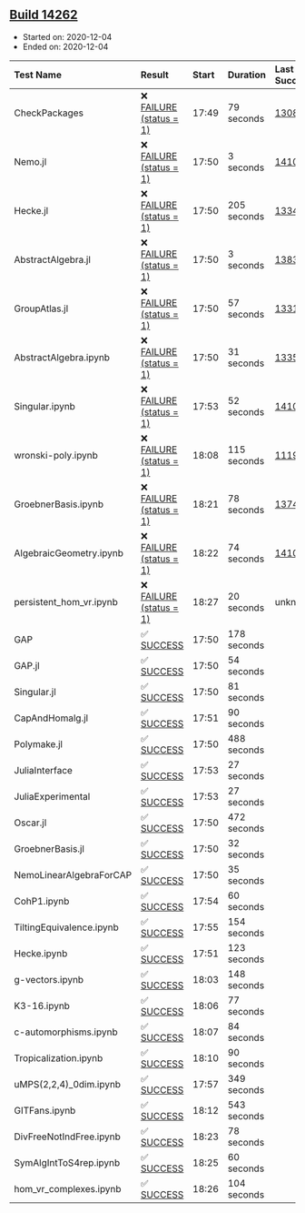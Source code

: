 ## [Build 14262](https://oscarci.mathematik.uni-kl.de/job/oscar/14262/)

* Started on: 2020-12-04
* Ended on: 2020-12-04

| Test Name    | Result | Start | Duration | Last Success | First Failure |
|:-------------|:-------|:------|:---------|:-------------|:--------------|
| CheckPackages | ❌ [FAILURE (status = 1)](https://oscarci.mathematik.uni-kl.de/job/oscar/14262/artifact/logs/build-14262/CheckPackages.log) | 17:49 | 79 seconds | [13085](https://oscarci.mathematik.uni-kl.de/job/oscar/13085/) | [13086](https://oscarci.mathematik.uni-kl.de/job/oscar/13086/) |
| Nemo.jl | ❌ [FAILURE (status = 1)](https://oscarci.mathematik.uni-kl.de/job/oscar/14262/artifact/logs/build-14262/Nemo.jl.log) | 17:50 | 3 seconds | [14101](https://oscarci.mathematik.uni-kl.de/job/oscar/14101/) | [14102](https://oscarci.mathematik.uni-kl.de/job/oscar/14102/) |
| Hecke.jl | ❌ [FAILURE (status = 1)](https://oscarci.mathematik.uni-kl.de/job/oscar/14262/artifact/logs/build-14262/Hecke.jl.log) | 17:50 | 205 seconds | [13341](https://oscarci.mathematik.uni-kl.de/job/oscar/13341/) | [13342](https://oscarci.mathematik.uni-kl.de/job/oscar/13342/) |
| AbstractAlgebra.jl | ❌ [FAILURE (status = 1)](https://oscarci.mathematik.uni-kl.de/job/oscar/14262/artifact/logs/build-14262/AbstractAlgebra.jl.log) | 17:50 | 3 seconds | [13837](https://oscarci.mathematik.uni-kl.de/job/oscar/13837/) | [13838](https://oscarci.mathematik.uni-kl.de/job/oscar/13838/) |
| GroupAtlas.jl | ❌ [FAILURE (status = 1)](https://oscarci.mathematik.uni-kl.de/job/oscar/14262/artifact/logs/build-14262/GroupAtlas.jl.log) | 17:50 | 57 seconds | [13311](https://oscarci.mathematik.uni-kl.de/job/oscar/13311/) | [13312](https://oscarci.mathematik.uni-kl.de/job/oscar/13312/) |
| AbstractAlgebra.ipynb | ❌ [FAILURE (status = 1)](https://oscarci.mathematik.uni-kl.de/job/oscar/14262/artifact/logs/build-14262/AbstractAlgebra.ipynb.log) | 17:50 | 31 seconds | [13355](https://oscarci.mathematik.uni-kl.de/job/oscar/13355/) | [13356](https://oscarci.mathematik.uni-kl.de/job/oscar/13356/) |
| Singular.ipynb | ❌ [FAILURE (status = 1)](https://oscarci.mathematik.uni-kl.de/job/oscar/14262/artifact/logs/build-14262/Singular.ipynb.log) | 17:53 | 52 seconds | [14101](https://oscarci.mathematik.uni-kl.de/job/oscar/14101/) | [14102](https://oscarci.mathematik.uni-kl.de/job/oscar/14102/) |
| wronski-poly.ipynb | ❌ [FAILURE (status = 1)](https://oscarci.mathematik.uni-kl.de/job/oscar/14262/artifact/logs/build-14262/wronski-poly.ipynb.log) | 18:08 | 115 seconds | [11192](https://oscarci.mathematik.uni-kl.de/job/oscar/11192/) | [11193](https://oscarci.mathematik.uni-kl.de/job/oscar/11193/) |
| GroebnerBasis.ipynb | ❌ [FAILURE (status = 1)](https://oscarci.mathematik.uni-kl.de/job/oscar/14262/artifact/logs/build-14262/GroebnerBasis.ipynb.log) | 18:21 | 78 seconds | [13748](https://oscarci.mathematik.uni-kl.de/job/oscar/13748/) | [13749](https://oscarci.mathematik.uni-kl.de/job/oscar/13749/) |
| AlgebraicGeometry.ipynb | ❌ [FAILURE (status = 1)](https://oscarci.mathematik.uni-kl.de/job/oscar/14262/artifact/logs/build-14262/AlgebraicGeometry.ipynb.log) | 18:22 | 74 seconds | [14101](https://oscarci.mathematik.uni-kl.de/job/oscar/14101/) | [14102](https://oscarci.mathematik.uni-kl.de/job/oscar/14102/) |
| persistent_hom_vr.ipynb | ❌ [FAILURE (status = 1)](https://oscarci.mathematik.uni-kl.de/job/oscar/14262/artifact/logs/build-14262/persistent_hom_vr.ipynb.log) | 18:27 | 20 seconds | unknown | unknown |
| GAP | ✅ [SUCCESS](https://oscarci.mathematik.uni-kl.de/job/oscar/14262/artifact/logs/build-14262/GAP.log) | 17:50 | 178 seconds |  |  |
| GAP.jl | ✅ [SUCCESS](https://oscarci.mathematik.uni-kl.de/job/oscar/14262/artifact/logs/build-14262/GAP.jl.log) | 17:50 | 54 seconds |  |  |
| Singular.jl | ✅ [SUCCESS](https://oscarci.mathematik.uni-kl.de/job/oscar/14262/artifact/logs/build-14262/Singular.jl.log) | 17:50 | 81 seconds |  |  |
| CapAndHomalg.jl | ✅ [SUCCESS](https://oscarci.mathematik.uni-kl.de/job/oscar/14262/artifact/logs/build-14262/CapAndHomalg.jl.log) | 17:51 | 90 seconds |  |  |
| Polymake.jl | ✅ [SUCCESS](https://oscarci.mathematik.uni-kl.de/job/oscar/14262/artifact/logs/build-14262/Polymake.jl.log) | 17:50 | 488 seconds |  |  |
| JuliaInterface | ✅ [SUCCESS](https://oscarci.mathematik.uni-kl.de/job/oscar/14262/artifact/logs/build-14262/JuliaInterface.log) | 17:53 | 27 seconds |  |  |
| JuliaExperimental | ✅ [SUCCESS](https://oscarci.mathematik.uni-kl.de/job/oscar/14262/artifact/logs/build-14262/JuliaExperimental.log) | 17:53 | 27 seconds |  |  |
| Oscar.jl | ✅ [SUCCESS](https://oscarci.mathematik.uni-kl.de/job/oscar/14262/artifact/logs/build-14262/Oscar.jl.log) | 17:50 | 472 seconds |  |  |
| GroebnerBasis.jl | ✅ [SUCCESS](https://oscarci.mathematik.uni-kl.de/job/oscar/14262/artifact/logs/build-14262/GroebnerBasis.jl.log) | 17:50 | 32 seconds |  |  |
| NemoLinearAlgebraForCAP | ✅ [SUCCESS](https://oscarci.mathematik.uni-kl.de/job/oscar/14262/artifact/logs/build-14262/NemoLinearAlgebraForCAP.log) | 17:50 | 35 seconds |  |  |
| CohP1.ipynb | ✅ [SUCCESS](https://oscarci.mathematik.uni-kl.de/job/oscar/14262/artifact/logs/build-14262/CohP1.ipynb.log) | 17:54 | 60 seconds |  |  |
| TiltingEquivalence.ipynb | ✅ [SUCCESS](https://oscarci.mathematik.uni-kl.de/job/oscar/14262/artifact/logs/build-14262/TiltingEquivalence.ipynb.log) | 17:55 | 154 seconds |  |  |
| Hecke.ipynb | ✅ [SUCCESS](https://oscarci.mathematik.uni-kl.de/job/oscar/14262/artifact/logs/build-14262/Hecke.ipynb.log) | 17:51 | 123 seconds |  |  |
| g-vectors.ipynb | ✅ [SUCCESS](https://oscarci.mathematik.uni-kl.de/job/oscar/14262/artifact/logs/build-14262/g-vectors.ipynb.log) | 18:03 | 148 seconds |  |  |
| K3-16.ipynb | ✅ [SUCCESS](https://oscarci.mathematik.uni-kl.de/job/oscar/14262/artifact/logs/build-14262/K3-16.ipynb.log) | 18:06 | 77 seconds |  |  |
| c-automorphisms.ipynb | ✅ [SUCCESS](https://oscarci.mathematik.uni-kl.de/job/oscar/14262/artifact/logs/build-14262/c-automorphisms.ipynb.log) | 18:07 | 84 seconds |  |  |
| Tropicalization.ipynb | ✅ [SUCCESS](https://oscarci.mathematik.uni-kl.de/job/oscar/14262/artifact/logs/build-14262/Tropicalization.ipynb.log) | 18:10 | 90 seconds |  |  |
| uMPS(2,2,4)_0dim.ipynb | ✅ [SUCCESS](https://oscarci.mathematik.uni-kl.de/job/oscar/14262/artifact/logs/build-14262/uMPS-2-2-4-_0dim.ipynb.log) | 17:57 | 349 seconds |  |  |
| GITFans.ipynb | ✅ [SUCCESS](https://oscarci.mathematik.uni-kl.de/job/oscar/14262/artifact/logs/build-14262/GITFans.ipynb.log) | 18:12 | 543 seconds |  |  |
| DivFreeNotIndFree.ipynb | ✅ [SUCCESS](https://oscarci.mathematik.uni-kl.de/job/oscar/14262/artifact/logs/build-14262/DivFreeNotIndFree.ipynb.log) | 18:23 | 78 seconds |  |  |
| SymAlgIntToS4rep.ipynb | ✅ [SUCCESS](https://oscarci.mathematik.uni-kl.de/job/oscar/14262/artifact/logs/build-14262/SymAlgIntToS4rep.ipynb.log) | 18:25 | 60 seconds |  |  |
| hom_vr_complexes.ipynb | ✅ [SUCCESS](https://oscarci.mathematik.uni-kl.de/job/oscar/14262/artifact/logs/build-14262/hom_vr_complexes.ipynb.log) | 18:26 | 104 seconds |  |  |
